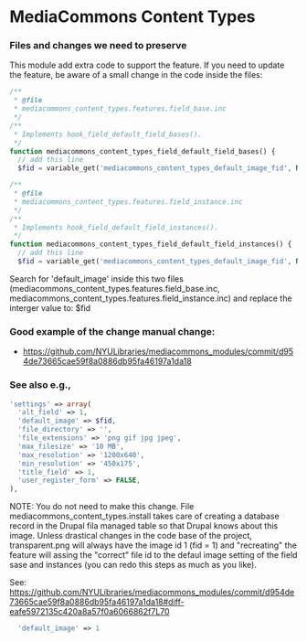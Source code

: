 MediaCommons Content Types
====================

### Files and changes we need to preserve 

This module add extra code to support the feature. If you need to update the feature, be aware of a
small change in the code inside the files:

```php
/**
 * @file
 * mediacommons_content_types.features.field_base.inc
 */
/**
 * Implements hook_field_default_field_bases().
 */
function mediacommons_content_types_field_default_field_bases() {
  // add this line
  $fid = variable_get('mediacommons_content_types_default_image_fid', NULL);

```

```php
/**
 * @file
 * mediacommons_content_types.features.field_instance.inc
 */
/**
 * Implements hook_field_default_field_instances().
 */
function mediacommons_content_types_field_default_field_instances() {
  // add this line
  $fid = variable_get('mediacommons_content_types_default_image_fid', NULL);
```

Search for 'default_image' inside this two files (mediacommons_content_types.features.field_base.inc, mediacommons_content_types.features.field_instance.inc) and replace the interger value to: $fid

### Good example of the change manual change: 

- https://github.com/NYULibraries/mediacommons_modules/commit/d954de73665cae59f8a0886db95fa46197a1da18 

### See also e.g., 

```php
'settings' => array(
  'alt_field' => 1,
  'default_image' => $fid,
  'file_directory' => '',
  'file_extensions' => 'png gif jpg jpeg',
  'max_filesize' => '10 MB',
  'max_resolution' => '1200x640',
  'min_resolution' => '450x175',
  'title_field' => 1,
  'user_register_form' => FALSE,
),
```

NOTE: You do not need to make this change. File mediacommons_content_types.install takes care of creating a database record in the Drupal fila managed table so that Drupal knows about this image. Unless drastical changes in the code base of the project, transparent.png will always have the image id 1 (fid = 1) and "recreating" the feature will assing the "correct" file id to the defaul image setting of the field sase and instances (you can redo this steps as much as you like).

See: https://github.com/NYULibraries/mediacommons_modules/commit/d954de73665cae59f8a0886db95fa46197a1da18#diff-eafe5972135c420a8a57f0a6066862f7L70

```php
  'default_image' => 1
```


